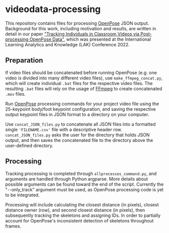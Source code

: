 # videodata-processing

This repository contains files for processing [OpenPose](https://github.com/CMU-Perceptual-Computing-Lab/openpose) JSON output. Background for this work, including motivation and results, are written in detail in our paper ["Tracking Individuals in Classroom Videos via Post-processing OpenPose Data"](https://dl.acm.org/doi/10.1145/3506860.3506888), which was presented at the International Learning Analytics and Knowledge (LAK) Conference 2022. 

## Preparation

If video files should be concatenated before running OpenPose (e.g. one video is divided into many different video files), use `make_ffmpeg_concat.py`, which will create individual `.bat` files for the respective video files. The resulting `.bat` files will rely on the usage of [FFmpeg](https://ffmpeg.org) to create concatenated `.mov` files.

Run [OpenPose](https://github.com/CMU-Perceptual-Computing-Lab/openpose) processing commands for your project video file using the 25-keypoint body/foot keypoint configuration, and saving the respective output keypoint files in JSON format to a directory on your computer. 

Use `concat_JSON_files.py` to concatenate all JSON files into a formatted single `'FILENAME.csv'` file with a descriptive header row. `concat_JSON_files.py` asks the user for the directory that holds JSON output, and then saves the concatenated file to the directory above the user-defined directory. 

## Processing

Tracking processing is completed through `allprocesses_command.py`, and arguments are handled through Python argparse. More details about possible arguments can be found toward the end of the script. Currently the "--only_track" argument must be used, as OpenPose processing code is yet to be integrated. 

Processing will include calculating the closest distance (in pixels), closest distance owner (row), and second closest distance (in pixels), then subsequently tracking the skeletons and assigning IDs. In order to partially account for OpenPose's inconsistent detection of skeletons throughout frames.
